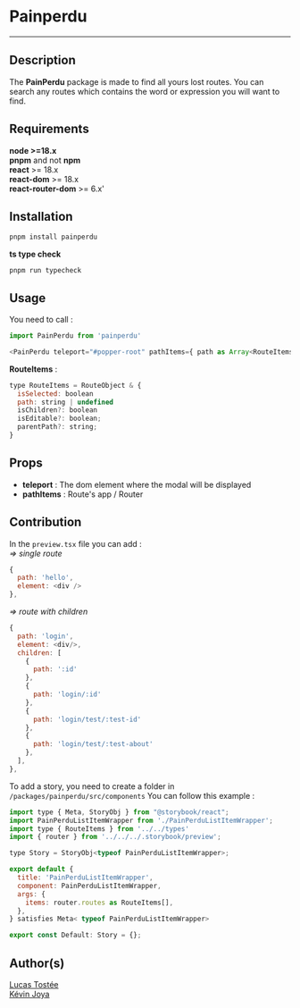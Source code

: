 # Painperdu
---
## Description
  The **PainPerdu** package is made to find all yours lost routes.
  You can search any routes which contains the word or expression you will want to find.
## Requirements
  **node >=18.x** </br>
  **pnpm** and not **npm** </br>
  **react** >= 18.x </br>
  **react-dom** >= 18.x </br>
  **react-router-dom** >= 6.x' </br>
## Installation
  ```bash
  pnpm install painperdu
  ```
**ts type check**
```
pnpm run typecheck
```
## Usage
You need to call :
```js
import PainPerdu from 'painperdu'
```
```js
<PainPerdu teleport="#popper-root" pathItems={ path as Array<RouteItems> } />
```
**RouteItems** :
```js
type RouteItems = RouteObject & {
  isSelected: boolean
  path: string | undefined
  isChildren?: boolean
  isEditable?: boolean;
  parentPath?: string;
}
```
## Props
- **teleport** : The dom element where the modal will be displayed
- **pathItems** : Route's app / Router
## Contribution
In the `preview.tsx` file you can add : </br>
  *=> single route*
  ```js
  {
    path: 'hello',
    element: <div />
  },
  ```
  *=> route with children*
  ```js
  {
    path: 'login',
    element: <div/>,
    children: [
      {
        path: ':id'
      },
      {
        path: 'login/:id'
      },
      {
        path: 'login/test/:test-id'
      },
      {
        path: 'login/test/:test-about'
      },
    ],
  },
  ```
  To add a story, you need to create a folder in `/packages/painperdu/src/components`
  You can follow this example :
  ```js
  import type { Meta, StoryObj } from "@storybook/react";
  import PainPerduListItemWrapper from './PainPerduListItemWrapper';
  import type { RouteItems } from '../../types'
  import { router } from '../../../.storybook/preview';

  type Story = StoryObj<typeof PainPerduListItemWrapper>;

  export default {
    title: 'PainPerduListItemWrapper',
    component: PainPerduListItemWrapper,
    args: {
      items: router.routes as RouteItems[],
    },
  } satisfies Meta< typeof PainPerduListItemWrapper>

  export const Default: Story = {};
  ```
## Author(s)
  [Lucas Tostée](https://github.com/luctst) </br>
  [Kévin Joya](kvin3324.github.io/kevinjoya/)
